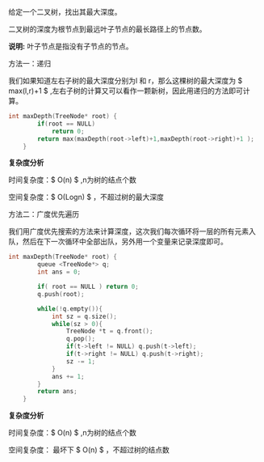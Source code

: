 给定一个二叉树，找出其最大深度。

二叉树的深度为根节点到最远叶子节点的最长路径上的节点数。

**说明:** 叶子节点是指没有子节点的节点。



方法一：递归

我们如果知道左右子树的最大深度分别为l 和 r，那么这棵树的最大深度为 $ max(l,r)+1 $ ,左右子树的计算又可以看作一颗新树，因此用递归的方法即可计算。

```c++
int maxDepth(TreeNode* root) {
        if(root == NULL)
            return 0;
        return max(maxDepth(root->left)+1,maxDepth(root->right)+1 );
    }
```

<b>复杂度分析</b>

时间复杂度：$ O(n) $  ,n为树的结点个数

空间复杂度：$ O(Logn) $  ，不超过树的最大深度



方法二：广度优先遍历

我们用广度优先搜索的方法来计算深度，这次我们每次循环将一层的所有元素入队，然后在下一次循环中全部出队，另外用一个变量来记录深度即可。

```c++
int maxDepth(TreeNode* root) {
        queue <TreeNode*> q;
        int ans = 0;

        if( root == NULL ) return 0;
        q.push(root);

        while(!q.empty()){
            int sz = q.size();
            while(sz > 0){
                TreeNode *t = q.front();
                q.pop();
                if(t->left != NULL) q.push(t->left);
                if(t->right != NULL) q.push(t->right);
                sz -= 1;
            }
            ans += 1;
        }
        return ans;
    }
```

<b>复杂度分析</b>

时间复杂度：$ O(n) $  ,n为树的结点个数

空间复杂度：  最坏下 $ O(n) $   ，不超过树的结点数